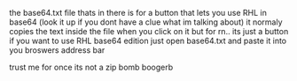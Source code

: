 the base64.txt file thats in there is for a button that lets you use RHL in base64 
(look it up if you dont have a clue what im talking about)
it normaly copies the text inside the file when you click on it but for rn.. its just a button
if you want to use RHL base64 edition just open base64.txt and paste it into you broswers address bar

trust me for once its not a zip bomb boogerb
